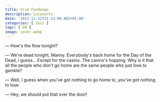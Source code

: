 ```yaml
---
title: Grim Fandango
description: Lucasarts
date: '2012-11-12T21:13:00.002+01:00'
categories: [ Jocs ]
tags: [ EN ]
image: cover.webp
---
```


&mdash; How's the flow tonight?

&mdash; We're dead tonight, Manny. Everybody's back home for the Day of the Dead, I guess... Except for the casino. The casino's hopping. Why is it that all the people who don't go home are the same people who just love to gamble?

&mdash; Well, I guess when you've got nothing to go home to, you've got nothing to lose.

&mdash; Hey, we should put that over the door!
